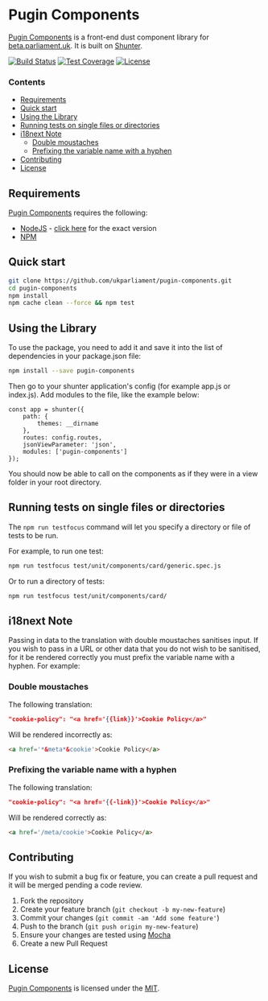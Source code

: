 # Pugin Components
[Pugin Components][pugin-components] is a front-end dust component library for [beta.parliament.uk][beta]. It is built on [Shunter][shunter].

[![Build Status][shield-travis]][info-travis] [![Test Coverage][shield-coveralls]][info-coveralls] [![License][shield-license]][info-license]

### Contents
<!-- START doctoc generated TOC please keep comment here to allow auto update -->
<!-- DON'T EDIT THIS SECTION, INSTEAD RE-RUN doctoc TO UPDATE -->


- [Requirements](#requirements)
- [Quick start](#quick-start)
- [Using the Library](#using-the-library)
- [Running tests on single files or directories](#running-tests-on-single-files-or-directories)
- [i18next Note](#i18next-note)
  - [Double moustaches](#double-moustaches)
  - [Prefixing the variable name with a hyphen](#prefixing-the-variable-name-with-a-hyphen)
- [Contributing](#contributing)
- [License](#license)

<!-- END doctoc generated TOC please keep comment here to allow auto update -->

## Requirements
[Pugin Components][pugin-components] requires the following:
* [NodeJS][node] - [click here][node-version] for the exact version
* [NPM][npm]

## Quick start
```bash
git clone https://github.com/ukparliament/pugin-components.git
cd pugin-components
npm install
npm cache clean --force && npm test
```

## Using the Library  
To use the package, you need to add it and save it into the list of dependencies in your package.json file:  

```bash
npm install --save pugin-components
```

Then go to your shunter application's config (for example app.js or index.js). Add modules to the file, like the example below:  
```
const app = shunter({
    path: {
        themes: __dirname
    },
    routes: config.routes,
    jsonViewParameter: 'json',
    modules: ['pugin-components']
});
```  
You should now be able to call on the components as if they were in a view folder in your root directory.  

## Running tests on single files or directories
The `npm run testfocus` command will let you specify a directory or file of tests to be run.

For example, to run one test:
```bash
npm run testfocus test/unit/components/card/generic.spec.js
```

Or to run a directory of tests:
```bash
npm run testfocus test/unit/components/card/
```

## i18next Note
Passing in data to the translation with double moustaches sanitises input. If you wish to pass in a URL or other data that you do not wish to be sanitised, for it be rendered correctly you must prefix the variable name with a hyphen. For example:

### Double moustaches
The following translation:
```json
"cookie-policy": "<a href='{{link}}'>Cookie Policy</a>"
```  
Will be rendered incorrectly as:  
```html
<a href='*&meta*&cookie'>Cookie Policy</a>
```  

### Prefixing the variable name with a hyphen
The following translation:
```json
"cookie-policy": "<a href='{{-link}}'>Cookie Policy</a>"
```
Will be rendered correctly as:  
```html
<a href='/meta/cookie'>Cookie Policy</a>
```

## Contributing
If you wish to submit a bug fix or feature, you can create a pull request and it will be merged pending a code review.

1. Fork the repository
1. Create your feature branch (`git checkout -b my-new-feature`)
1. Commit your changes (`git commit -am 'Add some feature'`)
1. Push to the branch (`git push origin my-new-feature`)
1. Ensure your changes are tested using [Mocha][mocha]
1. Create a new Pull Request

## License
[Pugin Components][pugin-components] is licensed under the [MIT][info-license].

[pugin-components]: https://github.com/ukparliament/pugin-components
[beta]: https://beta.parliament.uk
[shunter]: https://github.com/springernature/shunter
[pugin]: https://github.com/ukparliament/parliament.uk-pugin
[node]: https://nodejs.org/
[node-version]: https://github.com/ukparliament/pugin-components/blob/master/.node-version
[npm]: https://www.npmjs.com/
[local]: http://localhost:5400
[mocha]: https://mochajs.org/

[info-travis]:   https://travis-ci.org/ukparliament/pugin-components
[shield-travis]: https://img.shields.io/travis/ukparliament/pugin-components.svg

[info-coveralls]:   https://coveralls.io/github/ukparliament/pugin-components
[shield-coveralls]: https://img.shields.io/coveralls/ukparliament/pugin-components.svg

[info-license]:   https://github.com/ukparliament//blob/master/LICENSE
[shield-license]: https://img.shields.io/badge/license-MIT-blue.svg
